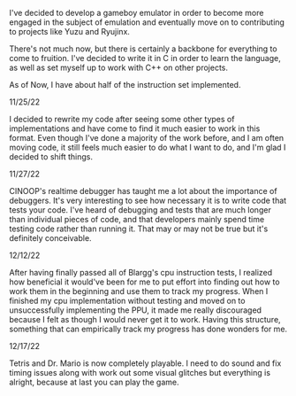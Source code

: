I've decided to develop a gameboy emulator in order to become more engaged in the subject of emulation and eventually move on to contributing to projects
like Yuzu and Ryujinx. 

There's not much now, but there is certainly a backbone for everything to come to fruition. 
I've decided to write it in C in order to learn the language, as well as set myself up to work with C++ on other projects. 

As of Now, I have about half of the instruction set implemented. 

11/25/22

I decided to rewrite my code after seeing some other types of implementations and have come to find it much easier to work in this format. 
Even though I've done a majority of the work before, and I am often moving code, it still feels much easier to do what I want to do, and I'm
glad I decided to shift things. 

11/27/22

CINOOP's realtime debugger has taught me a lot about the importance of debuggers. It's very interesting to see how necessary it is to write
code that tests your code. I've heard of debugging and tests that are much longer than individual pieces of code, and that developers mainly
spend time testing code rather than running it. That may or may not be true but it's definitely conceivable. 

12/12/22

After having finally passed all of Blargg's cpu instruction tests, I realized how beneficial it would've been for me to put effort into finding out how to work them in the beginning and use them to track  my progress. When I finished my cpu implementation without testing and moved on to unsuccessfully implementing the PPU, it made me really discouraged because I felt as though I would never get it to work. Having this structure, something that can empirically track my progress has done wonders for me. 

12/17/22

Tetris and Dr. Mario is now completely playable. I need to do sound and fix timing issues along with work out some visual glitches but everything is alright, because at last you can play the game. 
